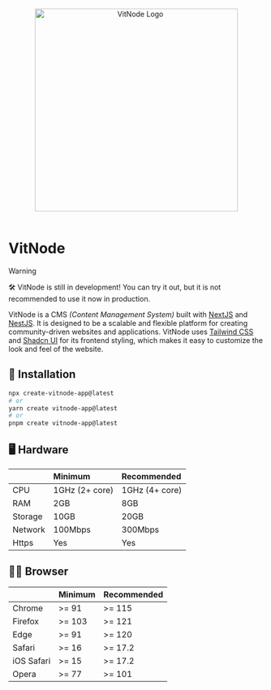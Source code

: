 <p align="center">
  <br>
  <a href="https://vitnode.com/" target="_blank">
    <picture>
      <source media="(prefers-color-scheme: dark)" srcset="https://raw.githubusercontent.com/aXenDeveloper/vitnode/canary/apps/docs/assets/logo/vitnode_logo_dark.svg">
      <source media="(prefers-color-scheme: light)" srcset="https://raw.githubusercontent.com/aXenDeveloper/vitnode/canary/apps/docs/assets/logo/vitnode_logo_light.svg">
      <img alt="VitNode Logo" src="https://raw.githubusercontent.com/aXenDeveloper/vitnode/canary/apps/docs/assets/logo/vitnode_logo_light.svg" width="400">
    </picture>
  </a>
  <br>
  <br>
</p>

# VitNode

> [!WARNING]
> 🛠️ VitNode is still in development! You can try it out, but it is not recommended to use it now in production.

VitNode is a CMS _(Content Management System)_ built with [NextJS](https://nextjs.org/) and [NestJS](https://nestjs.com/). It is designed to be a scalable and flexible platform for creating community-driven websites and applications. VitNode uses [Tailwind CSS](https://tailwindcss.com/) and [Shadcn UI](https://ui.shadcn.com/) for its frontend styling, which makes it easy to customize the look and feel of the website.

## 🚀 Installation

```bash
npx create-vitnode-app@latest
# or
yarn create vitnode-app@latest
# or
pnpm create vitnode-app@latest
```

## 🖥️ Hardware

|         | Minimum        | Recommended    |
| :------ | :------------- | :------------- |
| CPU     | 1GHz (2+ core) | 1GHz (4+ core) |
| RAM     | 2GB            | 8GB            |
| Storage | 10GB           | 20GB           |
| Network | 100Mbps        | 300Mbps        |
| Https   | Yes            | Yes            |

## 🧑‍💻 Browser

|            | Minimum | Recommended |
| :--------- | :------ | :---------- |
| Chrome     | >= 91   | >= 115      |
| Firefox    | >= 103  | >= 121      |
| Edge       | >= 91   | >= 120      |
| Safari     | >= 16   | >= 17.2     |
| iOS Safari | >= 15   | >= 17.2     |
| Opera      | >= 77   | >= 101      |
